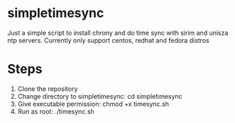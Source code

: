 # simpletimesync
Just a simple script to install chrony and do time sync with sirim and unisza ntp servers. Currently only support centos, redhat and fedora distros

# Steps
1. Clone the repository
2. Change directory to simpletimesync: cd simpletimesync
3. Give executable permission: chmod +x timesync.sh
4. Run as root: ./timesync.sh
